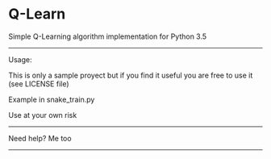 # Q-Learn
Simple Q-Learning algorithm implementation for Python 3.5


*****************************************************************************************************

Usage:

This is only a sample proyect but if you find it useful you are free to use it (see LICENSE file)

Example in snake_train.py

Use at your own risk

*****************************************************************************************************

Need help? Me too

*****************************************************************************************************
